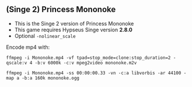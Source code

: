 ## (Singe 2) Princess Mononoke

* This is the Singe 2 version of Princess Mononoke
* This game requires Hypseus Singe version **2.8.0**
* Optional `-nolinear_scale`

Encode mp4 with:

    ffmpeg -i Mononoke.mp4 -vf tpad=stop_mode=clone:stop_duration=2 -qscale:v 4 -b:v 6000k -c:v mpeg2video mononoke.m2v

    ffmpeg -i Mononoke.mp4 -ss 00:00:00.33 -vn -c:a libvorbis -ar 44100 -map a -b:a 160k mononoke.ogg
